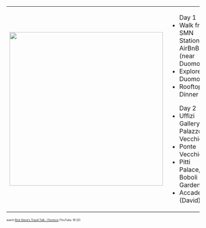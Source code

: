 |     |     |
| --- | --- |
|<img src="/florence-overview.png" height="400" width="400"/>| <ul> Day 1 <li> Walk from SMN Station to AirBnB (near Duomo) </li> <li> Explore Duomo </li> <li> Rooftop Dinner </li> </ul> <ul> Day 2 <li> Uffizi Gallery, Palazzo Vecchio </li> <li> Ponte Vecchio </li> <li> Pitti Palace, Boboli Gardens </li> <li> Accademia (David) </li> </ul> | 

<span style="font-size:50%">watch [Rick Steve's Travel Talk - Florence](https://youtu.be/qzTyWRcQRXg) (YouTube, 16:22)</span>